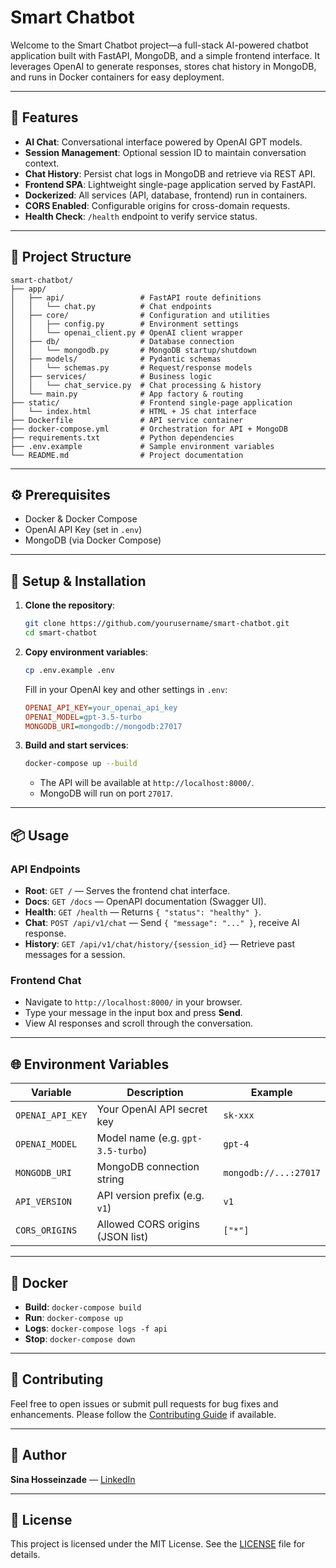 # Smart Chatbot

Welcome to the Smart Chatbot project—a full-stack AI-powered chatbot application built with FastAPI, MongoDB, and a simple frontend interface. It leverages OpenAI to generate responses, stores chat history in MongoDB, and runs in Docker containers for easy deployment.

---

## 🚀 Features

* **AI Chat**: Conversational interface powered by OpenAI GPT models.
* **Session Management**: Optional session ID to maintain conversation context.
* **Chat History**: Persist chat logs in MongoDB and retrieve via REST API.
* **Frontend SPA**: Lightweight single-page application served by FastAPI.
* **Dockerized**: All services (API, database, frontend) run in containers.
* **CORS Enabled**: Configurable origins for cross-domain requests.
* **Health Check**: `/health` endpoint to verify service status.

---

## 📁 Project Structure

```
smart-chatbot/
├── app/
│   ├── api/                 # FastAPI route definitions
│   │   └── chat.py          # Chat endpoints
│   ├── core/                # Configuration and utilities
│   │   ├── config.py        # Environment settings
│   │   └── openai_client.py # OpenAI client wrapper
│   ├── db/                  # Database connection
│   │   └── mongodb.py       # MongoDB startup/shutdown
│   ├── models/              # Pydantic schemas
│   │   └── schemas.py       # Request/response models
│   ├── services/            # Business logic
│   │   └── chat_service.py  # Chat processing & history
│   └── main.py              # App factory & routing
├── static/                  # Frontend single-page application
│   └── index.html           # HTML + JS chat interface
├── Dockerfile               # API service container
├── docker-compose.yml       # Orchestration for API + MongoDB
├── requirements.txt         # Python dependencies
├── .env.example             # Sample environment variables
└── README.md                # Project documentation
```

---

## ⚙️ Prerequisites

* Docker & Docker Compose
* OpenAI API Key (set in `.env`)
* MongoDB (via Docker Compose)

---

## 🔧 Setup & Installation

1. **Clone the repository**:

   ```bash
   git clone https://github.com/yourusername/smart-chatbot.git
   cd smart-chatbot
   ```

2. **Copy environment variables**:

   ```bash
   cp .env.example .env
   ```

   Fill in your OpenAI key and other settings in `.env`:

   ```ini
   OPENAI_API_KEY=your_openai_api_key
   OPENAI_MODEL=gpt-3.5-turbo
   MONGODB_URI=mongodb://mongodb:27017
   ```

3. **Build and start services**:

   ```bash
   docker-compose up --build
   ```

   * The API will be available at `http://localhost:8000/`.
   * MongoDB will run on port `27017`.

---

## 📦 Usage

### API Endpoints

* **Root**: `GET /` — Serves the frontend chat interface.
* **Docs**: `GET /docs` — OpenAPI documentation (Swagger UI).
* **Health**: `GET /health` — Returns `{ "status": "healthy" }`.
* **Chat**: `POST /api/v1/chat` — Send `{ "message": "..." }`, receive AI response.
* **History**: `GET /api/v1/chat/history/{session_id}` — Retrieve past messages for a session.

### Frontend Chat

* Navigate to `http://localhost:8000/` in your browser.
* Type your message in the input box and press **Send**.
* View AI responses and scroll through the conversation.

---

## 🌐 Environment Variables

| Variable         | Description                       | Example               |
| ---------------- | --------------------------------- | --------------------- |
| `OPENAI_API_KEY` | Your OpenAI API secret key        | `sk-xxx`              |
| `OPENAI_MODEL`   | Model name (e.g. `gpt-3.5-turbo`) | `gpt-4`               |
| `MONGODB_URI`    | MongoDB connection string         | `mongodb://...:27017` |
| `API_VERSION`    | API version prefix (e.g. `v1`)    | `v1`                  |
| `CORS_ORIGINS`   | Allowed CORS origins (JSON list)  | `["*"]`               |

---

## 🐳 Docker

* **Build**: `docker-compose build`
* **Run**:   `docker-compose up`
* **Logs**:  `docker-compose logs -f api`
* **Stop**:  `docker-compose down`

---

## 🤝 Contributing

Feel free to open issues or submit pull requests for bug fixes and enhancements. Please follow the [Contributing Guide](CONTRIBUTING.md) if available.

---

## 👤 Author

**Sina Hosseinzade** — [LinkedIn](https://www.linkedin.com/in/sina-hosseinzade20/)

---

## 📄 License

This project is licensed under the MIT License. See the [LICENSE](LICENSE) file for details.
